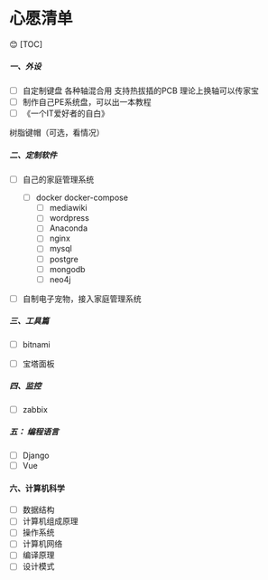 # 心愿清单
:blush:
[TOC]


##### 一、外设



- [ ] 自定制键盘 各种轴混合用 支持热拔插的PCB  理论上换轴可以传家宝
- [ ] 制作自己PE系统盘，可以出一本教程
- [ ] 《一个IT爱好者的自白》

树脂键帽（可选，看情况）





##### 二、定制软件

- [ ] 自己的家庭管理系统
    - [ ] docker docker-compose
        - [ ] mediawiki
        - [ ] wordpress
        - [ ] Anaconda
        - [ ] nginx
        - [ ] mysql
        - [ ] postgre
        - [ ] mongodb
        - [ ] neo4j 
- [ ] 自制电子宠物，接入家庭管理系统


##### 三、工具篇
- [ ] bitnami
- [ ] 宝塔面板



##### 四、监控
- [ ] zabbix


##### 五： 编程语言
- [ ] Django
- [ ] Vue

#### 六、计算机科学
- [ ] 数据结构
- [ ] 计算机组成原理
- [ ] 操作系统
- [ ] 计算机网络
- [ ] 编译原理
- [ ] 设计模式
